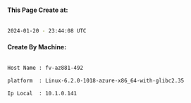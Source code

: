 
   
#### This Page Create at:

```bash

2024-01-20 - 23:44:08 UTC

```

#### Create By Machine:

```bash

Host Name : fv-az881-492

platform  : Linux-6.2.0-1018-azure-x86_64-with-glibc2.35

Ip Local  : 10.1.0.141

```

